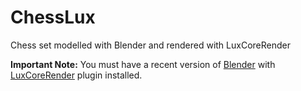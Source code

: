 # ChessLux
Chess set modelled with Blender and rendered with LuxCoreRender

**Important Note:**
You must have a recent version of [Blender](https://www.blender.org/) with [LuxCoreRender](https://luxcorerender.org/) plugin installed.
